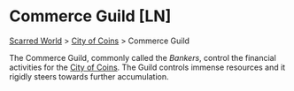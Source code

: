 # Commerce Guild [LN]
[Scarred World](./scarred-world.md) > [City of Coins](./city-of-coins.md) > Commerce Guild

The Commerce Guild, commonly called the *Bankers*, control the financial activities for the [City of Coins](./city-of-coins/ms). The Guild controls immense resources and it rigidly steers towards further accumulation.
